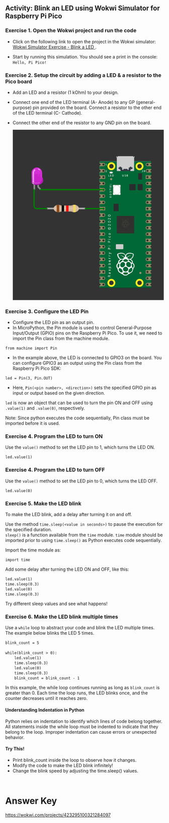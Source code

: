 ## Activity: Blink an LED using Wokwi Simulator for Raspberry Pi Pico


### Exercise 1. Open the Wokwi project and run the code <br>
- Click on the following link to open the project in the Wokwi simulator: [Wokwi Simulator Exercise - Blink a LED ](https://wokwi.com/projects/423295153155911681).

- Start by running this simulation. You should see a print in the console: `Hello, Pi Pico!`


### Exercise 2. Setup the circuit by adding a LED & a resistor to the Pico board <br>

- Add an LED and a resistor (1 kOhm) to your design. <br>
- Connect one end of the LED terminal (A- Anode) to any GP (general-purpose) pin provided on the board. Connect a resistor to the other end of the LED terminal (C- Cathode). <br>
- Connect the other end of the resistor to any GND pin on the board.

  ![Exercise 2: LED Setup](https://github.com/GHCFW/building_blocks_pico/blob/main/images/led_resistor_pico.png)


### Exercise 3. Configure the LED Pin <br>

- Configure the LED pin as an output pin. <br>
- In MicroPython, the Pin module is used to control General-Purpose Input/Output (GPIO) pins on the Raspberry Pi Pico. To use it, we need to import the Pin class from the machine module. <br>

```
from machine import Pin
```

- In the example above, the LED is connected to GPIO3 on the board. You can configure GPIO3 as an output using the Pin class from the Raspberry Pi Pico SDK:
```
led = Pin(3, Pin.OUT)
```

- Here, `Pin(<pin number>, <direction>)` sets the specified GPIO pin as input or output based on the given direction. 

`led` is now an object that can be used to turn the pin ON and OFF using `.value(1)` and `.value(0)`, respectively.

Note: Since python executes the code sequentially, Pin class must be imported before it is used.

### Exercise 4. Program the LED to turn ON<br>

Use the `value()` method to set the LED pin to 1, which turns the LED ON.

```
led.value(1)
```


### Exercise 4. Program the LED to turn OFF <br>

Use the `value()` method to set the LED pin to 0, which turns the LED OFF.

```
led.value(0)
```


### Exercise 5. Make the LED blink <br>

To make the LED blink, add a delay after turning it on and off. <br>

Use the method `time.sleep(<value in seconds>)` to pause the execution for the specified duration. <br>
`sleep()` is a function available from the `time` module. `time` module should be imported prior to using `time.sleep()` as Python executes code sequentially.

Import the time module as:
```
import time
```

Add some delay after turning the LED ON and OFF, like this:
```
led.value(1)
time.sleep(0.3)
led.value(0)
time.sleep(0.3)
```

Try different sleep values and see what happens!



### Exercise 6. Make the LED blink multiple times <br>

Use a `while` loop to abstract your code and blink the LED multiple times. The example below blinks the LED 5 times.

```
blink_count = 5

while(blink_count > 0):
    led.value(1)
    time.sleep(0.3)
    led.value(0)
    time.sleep(0.3)
    blink_count = blink_count - 1
```

In this example, the while loop continues running as long as `blink_count` is greater than 0. Each time the loop runs, the LED blinks once, and the counter decreases until it reaches zero.

#### Understanding Indentation in Python
Python relies on indentation to identify which lines of code belong together. All statements inside the while loop must be indented to indicate that they belong to the loop. Improper indentation can cause errors or unexpected behavior.


#### Try This!
- Print blink_count inside the loop to observe how it changes. <br>
- Modify the code to make the LED blink infinitely! <br>
- Change the blink speed by adjusting the time.sleep() values.




<br>

# Answer Key
  
   https://wokwi.com/projects/423295100321284097  

    
<br>
